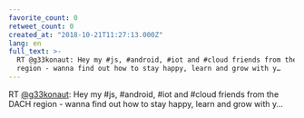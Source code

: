```yaml
---
favorite_count: 0
retweet_count: 0
created_at: "2018-10-21T11:27:13.000Z"
lang: en
full_text: >-
  RT @g33konaut: Hey my #js, #android, #iot and #cloud friends from the DACH
  region - wanna find out how to stay happy, learn and grow with y…
---
```


RT [@g33konaut](https://twitter.com/g33konaut): Hey my #js, #android, #iot and
#cloud friends from the DACH region - wanna find out how to stay happy, learn
and grow with y…
